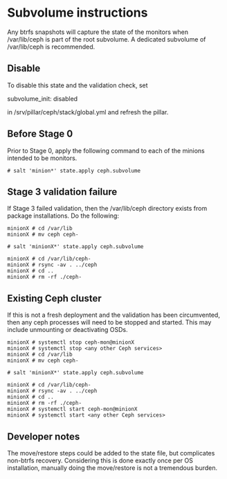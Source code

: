 # Subvolume instructions
Any btrfs snapshots will capture the state of the monitors when /var/lib/ceph is part of the root subvolume.  A dedicated subvolume of /var/lib/ceph is recommended.

## Disable 
To disable this state and the validation check, set

subvolume_init: disabled

in /srv/pillar/ceph/stack/global.yml and refresh the pillar.

## Before Stage 0
Prior to Stage 0, apply the following command to each of the minions intended to be monitors.

```
# salt 'minion*' state.apply ceph.subvolume
```

## Stage 3 validation failure
If Stage 3 failed validation, then the /var/lib/ceph directory exists from package installations.  Do the following:

```
minionX # cd /var/lib
minionX # mv ceph ceph-

# salt 'minionX*' state.apply ceph.subvolume

minionX # cd /var/lib/ceph-
minionX # rsync -av . ../ceph
minionX # cd ..
minionX # rm -rf ./ceph-
```

## Existing Ceph cluster
If this is not a fresh deployment and the validation has been circumvented, then any ceph processes will need to be stopped and started.  This may include unmounting or deactivating OSDs.

```
minionX # systemctl stop ceph-mon@minionX
minionX # systemctl stop <any other Ceph services>
minionX # cd /var/lib
minionX # mv ceph ceph-

# salt 'minionX*' state.apply ceph.subvolume

minionX # cd /var/lib/ceph-
minionX # rsync -av . ../ceph
minionX # cd ..
minionX # rm -rf ./ceph-
minionX # systemctl start ceph-mon@minionX
minionX # systemctl start <any other Ceph services>
```

## Developer notes
  The move/restore steps could be added to the state file, but complicates non-btrfs recovery.  Considering this is done exactly once per OS installation, manually doing the move/restore is not a tremendous burden. 



